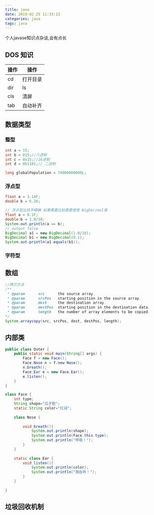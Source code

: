 ```yaml
---
title: java
date: 2019-02-25 11:33:13
categories: java
tags: java
---
```

个人javase知识点杂谈,会有点长
<!--more-->

## DOS 知识

| 操作 | 操作     |
|------|----------|
| cd   | 打开目录 |
| dir  | ls       |
| cls  | 清屏     |
| tab  | 自动补齐 |

## 数据类型

### 整型

```java
int a = 15;
int b = 015;//八进制
int c = 0x15;//16进制
int d = 0b1101;// 二进制

long globalPopulation = 74000000000L;
```

### 浮点型

```java
float a = 3.14F;
double b = 6.26;

// 浮点型比较不精确 如果需要比较需要使用 BigDecimal类
float a = 0.1F;
double b = 1.0/10;
System.out.println(a == b);
// output false
BigDecimal a1 = new BigDecimal(1.0/10);
BigDecimal b1 = new BigDecimal(0.1);
System.out.println(a1.equals(b1));
```

### 字符型

## 数组
```java
//拷贝方法
/**
 * @param      src      the source array.
 * @param      srcPos   starting position in the source array.
 * @param      dest     the destination array.
 * @param      destPos  starting position in the destination data.
 * @param      length   the number of array elements to be copied.
*/
System.arraycopy(src, srcPos, dest, destPos, length);
```

## 内部类

```java
public class Outer {
	public static void main(String[] args) {
		Face f = new Face();
		Face.Nose n = f.new Nose();
		n.breath();
		Face.Ear e = new Face.Ear();
		e.listen();
	}
}

class Face {
	int type;
	String shape="瓜子脸";
	static String color="红润";
	
	class Nose {
		
		void breath(){
			System.out.println(shape); 
			System.out.println(Face.this.type);
			System.out.println("呼吸！");
		}
	}
	
	static class Ear {
		void listen(){
			System.out.println(color); 
			System.out.println("我在听！"); 
		}
	}
	
}
```

## 垃圾回收机制
